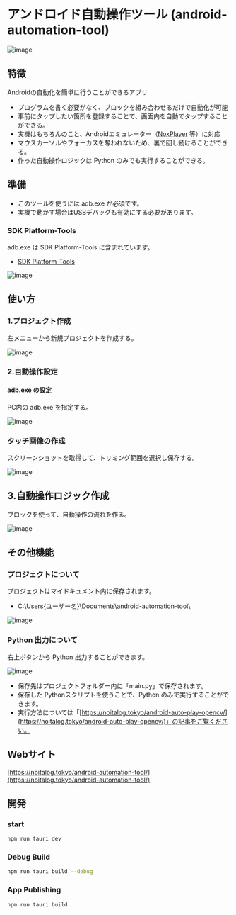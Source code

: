 # アンドロイド自動操作ツール (android-automation-tool)
![image](https://user-images.githubusercontent.com/52857466/229396926-2279ab65-34d2-46cd-bd6b-cf107974d09a.png)

## 特徴
Androidの自動化を簡単に行うことができるアプリ
- プログラムを書く必要がなく、ブロックを組み合わせるだけで自動化が可能
- 事前にタップしたい箇所を登録することで、画面内を自動でタップすることができる。
- 実機はもちろんのこと、Androidエミュレーター（[NoxPlayer](https://jp.bignox.com/) 等）に対応
- マウスカーソルやフォーカスを奪われないため、裏で回し続けることができる。
- 作った自動操作ロジックは Python のみでも実行することができる。

## 準備
+ このツールを使うには adb.exe が必須です。
+ 実機で動かす場合はUSBデバッグも有効にする必要があります。

### SDK Platform-Tools
adb.exe は SDK Platform-Tools に含まれています。
- [SDK Platform-Tools](https://developer.android.com/studio/releases/platform-tools.html)

![image](https://user-images.githubusercontent.com/52857466/229398497-e46b7043-9d1e-4891-b3fd-6b3d0dab507d.png)

## 使い方

### 1.プロジェクト作成
左メニューから新規プロジェクトを作成する。

![image](https://user-images.githubusercontent.com/52857466/229405446-9b4c7d31-490c-4903-a470-b50bf5debc0d.png)

### 2.自動操作設定

#### adb.exe の設定
PC内の adb.exe を指定する。

![image](https://user-images.githubusercontent.com/52857466/229405895-33b02f35-a5f8-44ae-a5b1-435a4141fdd1.png)

### タッチ画像の作成
スクリーンショットを取得して、トリミング範囲を選択し保存する。

![image](https://user-images.githubusercontent.com/52857466/229406255-c068fc23-b2a5-40b4-954c-91cc43bd0d6d.png)

## 3.自動操作ロジック作成
ブロックを使って、自動操作の流れを作る。

![image](https://user-images.githubusercontent.com/52857466/229396926-2279ab65-34d2-46cd-bd6b-cf107974d09a.png)

## その他機能

### プロジェクトについて
プロジェクトはマイドキュメント内に保存されます。
- C:\Users\{ユーザー名}\Documents\android-automation-tool\

![image](https://user-images.githubusercontent.com/52857466/229407193-6fa7da63-03d3-4e18-8d34-4a4aa0ebabd4.png)

### Python 出力について
右上ボタンから Python 出力することができます。

![image](https://user-images.githubusercontent.com/52857466/229407488-16d58d58-411c-4988-8e87-45789ef75a0a.png)

- 保存先はプロジェクトフォルダー内に「main.py」で保存されます。
- 保存した Pythonスクリプトを使うことで、Python のみで実行することができます。
- 実行方法については「[https://noitalog.tokyo/android-auto-play-opencv/](https://noitalog.tokyo/android-auto-play-opencv/)」の記事をご覧ください。

## Webサイト
[https://noitalog.tokyo/android-automation-tool/](https://noitalog.tokyo/android-automation-tool/)

## 開発
### start
```Bash
npm run tauri dev
```

### Debug Build
```Bash
npm run tauri build --debug
```

### App Publishing
```Bash
npm run tauri build
```

